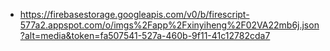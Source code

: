 - https://firebasestorage.googleapis.com/v0/b/firescript-577a2.appspot.com/o/imgs%2Fapp%2Fxinyiheng%2F02VA22mb6j.json?alt=media&token=fa507541-527a-460b-9f11-41c12782cda7
